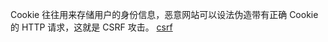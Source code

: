 Cookie 往往用来存储用户的身份信息，恶意网站可以设法伪造带有正确 Cookie 的 HTTP 请求，这就是 CSRF 攻击。
[csrf](http://www.ruanyifeng.com/blog/2019/09/cookie-samesite.html?utm_content=buffer67e06&utm_medium=social&utm_source=twitter.com&utm_campaign=buffer)

